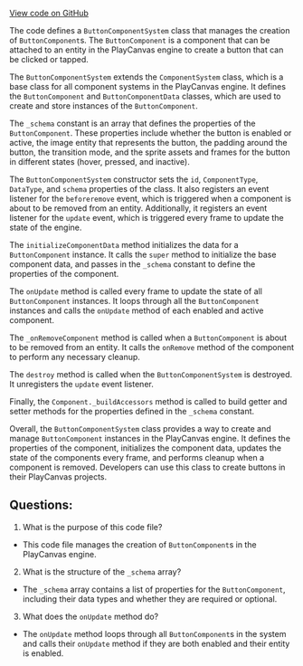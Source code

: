 [View code on GitHub](https://github.com/playcanvas/engine/src/framework/components/button/system.js)

The code defines a `ButtonComponentSystem` class that manages the creation of `ButtonComponent`s. The `ButtonComponent` is a component that can be attached to an entity in the PlayCanvas engine to create a button that can be clicked or tapped. 

The `ButtonComponentSystem` extends the `ComponentSystem` class, which is a base class for all component systems in the PlayCanvas engine. It defines the `ButtonComponent` and `ButtonComponentData` classes, which are used to create and store instances of the `ButtonComponent`. 

The `_schema` constant is an array that defines the properties of the `ButtonComponent`. These properties include whether the button is enabled or active, the image entity that represents the button, the padding around the button, the transition mode, and the sprite assets and frames for the button in different states (hover, pressed, and inactive). 

The `ButtonComponentSystem` constructor sets the `id`, `ComponentType`, `DataType`, and `schema` properties of the class. It also registers an event listener for the `beforeremove` event, which is triggered when a component is about to be removed from an entity. Additionally, it registers an event listener for the `update` event, which is triggered every frame to update the state of the engine. 

The `initializeComponentData` method initializes the data for a `ButtonComponent` instance. It calls the `super` method to initialize the base component data, and passes in the `_schema` constant to define the properties of the component. 

The `onUpdate` method is called every frame to update the state of all `ButtonComponent` instances. It loops through all the `ButtonComponent` instances and calls the `onUpdate` method of each enabled and active component. 

The `_onRemoveComponent` method is called when a `ButtonComponent` is about to be removed from an entity. It calls the `onRemove` method of the component to perform any necessary cleanup. 

The `destroy` method is called when the `ButtonComponentSystem` is destroyed. It unregisters the `update` event listener. 

Finally, the `Component._buildAccessors` method is called to build getter and setter methods for the properties defined in the `_schema` constant. 

Overall, the `ButtonComponentSystem` class provides a way to create and manage `ButtonComponent` instances in the PlayCanvas engine. It defines the properties of the component, initializes the component data, updates the state of the components every frame, and performs cleanup when a component is removed. Developers can use this class to create buttons in their PlayCanvas projects.
## Questions: 
 1. What is the purpose of this code file?
- This code file manages the creation of `ButtonComponent`s in the PlayCanvas engine.

2. What is the structure of the `_schema` array?
- The `_schema` array contains a list of properties for the `ButtonComponent`, including their data types and whether they are required or optional.

3. What does the `onUpdate` method do?
- The `onUpdate` method loops through all `ButtonComponent`s in the system and calls their `onUpdate` method if they are both enabled and their entity is enabled.